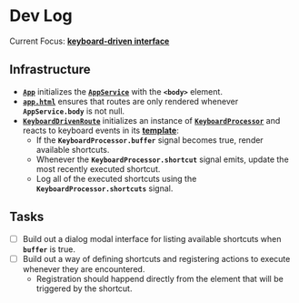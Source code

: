 # Dev Log

Current Focus: [**keyboard-driven interface**](./designs/keyboard-driven-interface.md)

## Infrastructure

- [**`App`**](./playground/src/app/app.ts) initializes the [**`AppService`**](./playground/src/app/services/app.service.ts) with the **`<body>`** element.
- [**`app.html`**](./playground/src/app/app.html) ensures that routes are only rendered whenever **`AppService.body`** is not null.
- [**`KeyboardDrivenRoute`**](./playground/src/app/routes/keyboard-driven/keyboard-driven.route.ts) initializes an instance of [**`KeyboardProcessor`**](./playground/src/app/models/keyboard.processor.ts) and reacts to keyboard events in its [**template**](./playground/src/app/routes/keyboard-driven/keyboard-driven.route.html):
    - If the **`KeyboardProcessor.buffer`** signal becomes true, render available shortcuts.
    - Whenever the **`KeyboardProcessor.shortcut`** signal emits, update the most recently executed shortcut.
    - Log all of the executed shortcuts using the **`KeyboardProcessor.shortcuts`** signal.

## Tasks

- [ ] Build out a dialog modal interface for listing available shortcuts when **`buffer`** is true.
- [ ] Build out a way of defining shortcuts and registering actions to execute whenever they are encountered.
    - Registration should happend directly from the element that will be triggered by the shortcut.